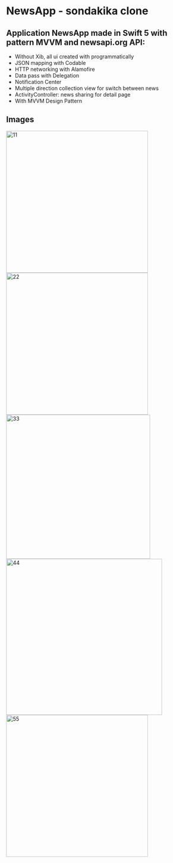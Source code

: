 # NewsApp - sondakika clone

## Application NewsApp made in Swift 5 with pattern MVVM and newsapi.org API:

- Without Xib, all ui created with programmatically
- JSON mapping with Codable
- HTTP networking with Alamofire
- Data pass with Delegation
- Notification Center
- Multiple direction collection view for switch between news
- ActivityController: news sharing for detail page
- With MVVM Design Pattern

## Images

<img width="381" alt="11" src="https://user-images.githubusercontent.com/9167827/87877798-019f4700-c9e9-11ea-8cd1-ab5a4ecaee33.png">
<img width="381" alt="22" src="https://user-images.githubusercontent.com/9167827/87877810-1380ea00-c9e9-11ea-9fe2-3e87833de9f3.png">
<img width="387" alt="33" src="https://user-images.githubusercontent.com/9167827/87877817-1a0f6180-c9e9-11ea-92b5-9498aca7406f.png">
<img width="419" alt="44" src="https://user-images.githubusercontent.com/9167827/87877807-0f54cc80-c9e9-11ea-8a83-d416b21f44ed.png">
<img width="381" alt="55" src="https://user-images.githubusercontent.com/9167827/87877818-1da2e880-c9e9-11ea-8ebb-616992f65d93.png">

